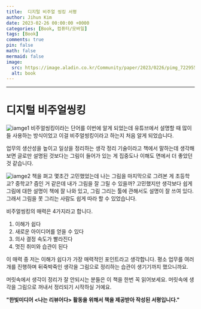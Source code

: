 ```yaml
---
title:  디지털 비주얼 씽킹 서평
author: Jihun Kim
date: 2023-02-26 00:00:00 +0000
categories: [Book, 컴퓨터/모바일]
tags: [Book]
comments: true
pin: false
math: false
mermaid: false
image:
  src: https://image.aladin.co.kr/Community/paper/2023/0226/pimg_7229551373761195.jpg
  alt: book
---
```

---
# 디지털 비주얼씽킹
![iamge1](https://image.aladin.co.kr/Community/paper/2023/0226/pimg_7229551373761195.jpg)
비주얼씽킹이라는 단어를 이번에 알게 되었는데 유튜브에서 설명할 때 많이들 사용하는 방식이었고 이걸 비주얼씽킹이라고 하는지 처음 알게 되었습니다.

업무의 생산성을 높이고 일상을 정리하는 생각 정리 기술이라고 책에서 말하는데 생각해보면 글로만 설명된 것보다는 그림이 들어가 있는 게 집중도나 이해도 면에서 더 좋았던 것 같습니다.

![iamge2](https://image.aladin.co.kr/Community/paper/2023/0226/pimg_7229551373761194.jpg)
책을 펴고 몇초간 고민했었는데 나는 그림을 마지막으로 그려본 게 초등학교? 중학교? 즘인 거 같은데 내가 그림을 잘 그릴 수 있을까? 고민했지만 생각보다 쉽게 그림에 대한 설명이 책에 잘 나와 있고, 그림 그리는 툴에 관해서도 설명이 잘 쓰여 있다. 그래서 그림을 못 그리는 사람도 쉽게 따라 할 수 있었습니다.

비주얼씽킹의 매력은 4가지라고 합니다.
1. 이해가 쉽다
2. 새로운 아이디어를 얻을 수 있다
3. 의사 결정 속도가 빨라진다
4. 멋진 취미와 습관이 된다

이 매력 중 저는 이해가 쉽다가 가장 매력적인 포인트라고 생각합니다. 평소 업무를 여러 개를 진행하며 뒤죽박죽인 생각을 그림으로 정리하는 습관이 생기기까지 했으니까요.

머릿속에서 생각이 정리가 잘 안되시는 분들은 이 책을 한번 꼭 읽어보세요. 머릿속에 생각을 그림으로 꺼내서 정리되기 시작하실 거예요.


**"한빛미디어 <나는 리뷰어다> 활동을 위해서 책을 제공받아 작성된 서평입니다."**